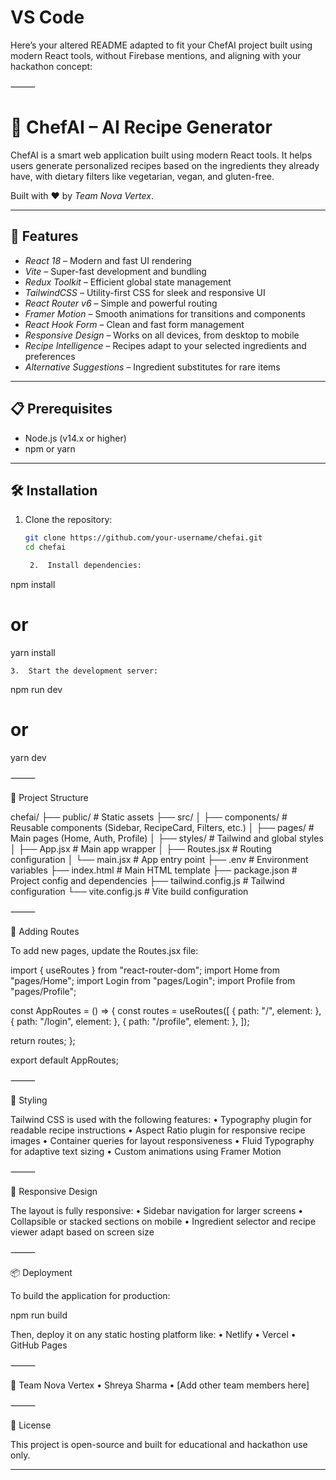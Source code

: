 # VS Code 

Here’s your altered README adapted to fit your ChefAI project built using modern React tools, without Firebase mentions, and aligning with your hackathon concept:

⸻


# 🍳 ChefAI – AI Recipe Generator

ChefAI is a smart web application built using modern React tools. It helps users generate personalized recipes based on the ingredients they already have, with dietary filters like vegetarian, vegan, and gluten-free.

Built with ❤ by *Team Nova Vertex*.

---

## 🚀 Features

- *React 18* – Modern and fast UI rendering
- *Vite* – Super-fast development and bundling
- *Redux Toolkit* – Efficient global state management
- *TailwindCSS* – Utility-first CSS for sleek and responsive UI
- *React Router v6* – Simple and powerful routing
- *Framer Motion* – Smooth animations for transitions and components
- *React Hook Form* – Clean and fast form management
- *Responsive Design* – Works on all devices, from desktop to mobile
- *Recipe Intelligence* – Recipes adapt to your selected ingredients and preferences
- *Alternative Suggestions* – Ingredient substitutes for rare items

---

## 📋 Prerequisites

- Node.js (v14.x or higher)
- npm or yarn

---

## 🛠 Installation

1. Clone the repository:
   ```bash
   git clone https://github.com/your-username/chefai.git
   cd chefai

	2.	Install dependencies:

npm install
# or
yarn install


	3.	Start the development server:

npm run dev
# or
yarn dev



⸻

📁 Project Structure

chefai/
├── public/             # Static assets
├── src/
│   ├── components/     # Reusable components (Sidebar, RecipeCard, Filters, etc.)
│   ├── pages/          # Main pages (Home, Auth, Profile)
│   ├── styles/         # Tailwind and global styles
│   ├── App.jsx         # Main app wrapper
│   ├── Routes.jsx      # Routing configuration
│   └── main.jsx        # App entry point
├── .env                # Environment variables
├── index.html          # Main HTML template
├── package.json        # Project config and dependencies
├── tailwind.config.js  # Tailwind configuration
└── vite.config.js      # Vite build configuration


⸻

🧩 Adding Routes

To add new pages, update the Routes.jsx file:

import { useRoutes } from "react-router-dom";
import Home from "pages/Home";
import Login from "pages/Login";
import Profile from "pages/Profile";

const AppRoutes = () => {
  const routes = useRoutes([
    { path: "/", element: <Home /> },
    { path: "/login", element: <Login /> },
    { path: "/profile", element: <Profile /> },
  ]);

  return routes;
};

export default AppRoutes;


⸻

🎨 Styling

Tailwind CSS is used with the following features:
	•	Typography plugin for readable recipe instructions
	•	Aspect Ratio plugin for responsive recipe images
	•	Container queries for layout responsiveness
	•	Fluid Typography for adaptive text sizing
	•	Custom animations using Framer Motion

⸻

📱 Responsive Design

The layout is fully responsive:
	•	Sidebar navigation for larger screens
	•	Collapsible or stacked sections on mobile
	•	Ingredient selector and recipe viewer adapt based on screen size

⸻

📦 Deployment

To build the application for production:

npm run build

Then, deploy it on any static hosting platform like:
	•	Netlify
	•	Vercel
	•	GitHub Pages

⸻

👥 Team Nova Vertex
	•	Shreya Sharma
	•	[Add other team members here]

⸻

🏁 License

This project is open-source and built for educational and hackathon use only.

---

 
